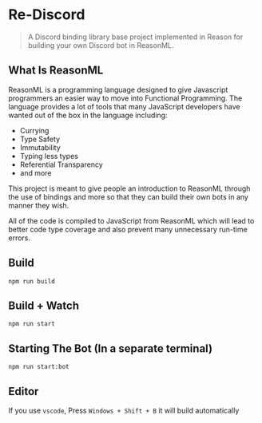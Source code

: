 # Re-Discord
> A Discord binding library base project implemented in Reason for building your own Discord bot in ReasonML.

## What Is ReasonML 

ReasonML is a programming language designed to give Javascript programmers an easier way to move into Functional Programming. The language provides a lot of tools that many JavaScript developers have wanted out of the box in the language including:
* Currying
* Type Safety
* Immutability
* Typing less types
* Referential Transparency
* and more

This project is meant to give people an introduction to ReasonML through the use of bindings and more so that they can build their own bots in any manner they wish.

All of the code is compiled to JavaScript from ReasonML which will lead to better code type coverage and also prevent many unnecessary run-time errors.


## Build
```
npm run build
```

## Build + Watch

```
npm run start
```

## Starting The Bot (In a separate terminal)
```
npm run start:bot
```

## Editor
If you use `vscode`, Press `Windows + Shift + B` it will build automatically
